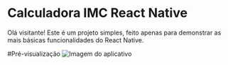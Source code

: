 # Calculadora IMC React Native

Olá visitante!
Este é um projeto simples, feito apenas para demonstrar as mais básicas funcionalidades do React Native.

#Pré-visualização
![Imagem do aplicativo](https://i.imgur.com/p0XzVdN.png)
